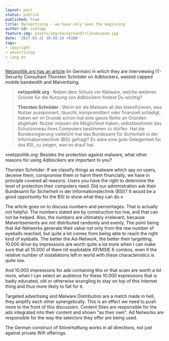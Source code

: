 ```yaml
---
layout: post
status: publish
published: true
title: Malvertising - we have only seen the beginning
author-id: isotopp
feature-img: assets/img/background/rijksmuseum.jpg
date: '2017-03-21 10:50:16 +0100'
tags:
- copyright
- advertising
- lang_en
---
```

[Netzpolitik.org has an article](https://netzpolitik.org/2017/interview-ueber-adblocker-und-das-wohlergehen-der-schadsoftware-branche-das-problem-malvertising-nicht-aussitzen/)
(in German) in which they are interviewing IT-Security Consultant Thorsten
Schröder on Adblockers, wasted capped mobile bandwidth and Malvertising.

> **netzpolitik.org** : Neben dem Schutz vor Malware, welche weiteren Gründe
> für die Nutzung von Adblockern findest Du wichtig?
>
>  **Thorsten Schröder** : Wenn wir als Malware all das klassifizieren, was
> Nutzer ausspioniert, täuscht, kompromittiert oder finanziell schädigt,
> haben wir im Grunde schon mal eine ganze Reihe an Gründen abgehakt. Nutzer
> müssen die Möglichkeit haben, selbstbestimmt das Schutzniveau ihres
> Computers bestimmen zu dürfen. Hat die Bundesregierung vielleicht mal das
> Bundesamt für Sicherheit in der Informationstechnik (BSI) gefragt? Es wäre
> eine gute Gelegenheit für das BSI, zu zeigen, was es drauf hat.

»netzpolitik.org: Besides the protection against malware, what other reasons
for using Adblockers are important to you? 

Thorsten Schröder: If we classify things as malware which spy on users,
deceive them, compromise them or harm them financially, we have in principle
covered all reasons. Users you have the right to determine the level of
protection their computers need. Did our administration ask their Bundesamt
für Sicherheit in der Informationstechnik (BSI)? It would be a good
opportunity for the BSI to show what they can do.«

The article goes on to discuss numbers and percentages. That is actually not
helpful. The numbers stated are by construction too low, and that can not be
helped. Also, the numbers are ultimately irrelevant, because Malvertisements
are not distributed randomly and evenly. The point being that Ad-Networks
generate their value not only from the raw number of eyeballs reached, but
quite a lot comes from being able to reach the right kind of eyeballs. The
better the Ad-Network, the better their targetting. 10.000 drive-by
impressions are worth quite a lot more when I can make sure that all 10.000
of them hit explotable XP/MSIE 6 combos, even if the relative number of
installations left in world with these characteristics is quite low.

And 10.000 impressions for ads containing this or that scam are worth a lot
more, when I can select an audience for these 10.000 expressions that is
badly educated, old or otherwise wrangling to stay on top of this Internet
thing and thus more likely to fall for it.

Targeted advertising and Malware Distribution are a match made in hell, they
amplify each other synergetically. This is an effect we need to push more to
the front of this discussion. Content Sites are responsible for the ads
integrated into their content and shown "as their own". Ad Networks are
responsible for the way the selectors they offer are being used. 

The German construct of Störerhaftung works in all directions, not just
against private Wifi offerings.
